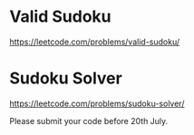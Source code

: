# Valid Sudoku
https://leetcode.com/problems/valid-sudoku/
# Sudoku Solver
https://leetcode.com/problems/sudoku-solver/

Please submit your code before 20th July.